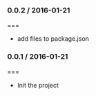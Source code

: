 ### 0.0.2 / 2016-01-21
===
- add files to package.json

### 0.0.1 / 2016-01-21
===
- Init the project
